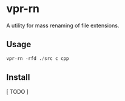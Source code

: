 # vpr-rn
A utility for mass renaming of file extensions.

## Usage
```python
vpr-rn -rfd ./src c cpp
```

## Install
[ TODO ]
